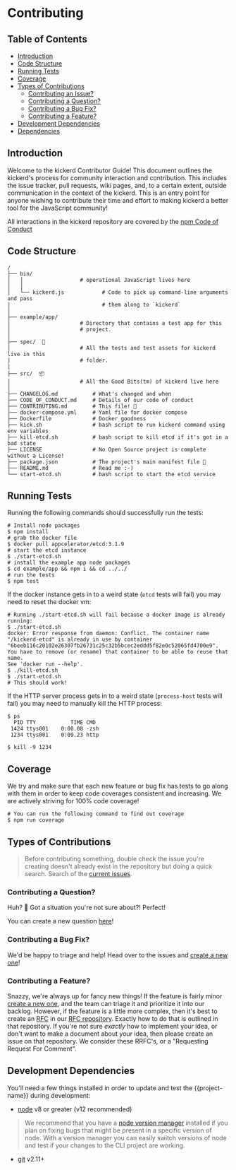 # Contributing
## Table of Contents

* [Introduction](#introduction)
* [Code Structure](#code-structure)
* [Running Tests](#running-tests)
* [Coverage](#coverage)
* [Types of Contributions](#types-of-contributions)
  * [Contributing an Issue?](#contributing-an-issue)
  * [Contributing a Question?](#contributing-a-question)
  * [Contributing a Bug Fix?](#contributing-a-bug-fix)
  * [Contributing a Feature?](#contributing-a-feature)
* [Development Dependencies](#development-dependencies)
* [Dependencies](#dependencies)

## Introduction

Welcome to the kickerd Contributor Guide! This document outlines the kickerd's process for community interaction and contribution. This includes the issue tracker, pull requests, wiki pages, and, to a certain extent, outside communication in the context of the kickerd. This is an entry point for anyone wishing to contribute their time and effort to making kickerd a better tool for the JavaScript community!

All interactions in the kickerd repository are covered by the [npm Code of Conduct](https://www.npmjs.com/policies/conduct)


## Code Structure

```
/
├── bin/
│   │                  # operational JavaScript lives here
│   │
│   └── kickerd.js            # Code to pick up command-line arguments and pass 
|                             # them along to `kickerd`
│
├── example/app/
│                      # Directory that contains a test app for this
│                      # project.
│
├── spec/  🧪
│                      # All the tests and test assets for kickerd live in this
|                      # folder.
|
├── src/  📦
│                      # All the Good Bits(tm) of kickerd live here
│
├── CHANGELOG.md           # What's changed and when
├── CODE_OF_CONDUCT.md     # Details of our code of conduct
├── CONTRIBUTING.md        # This file! 🎉
├── docker-compose.yml     # Yaml file for docker compose
├── Dockerfile             # Docker goodness
├── kick.sh                # bash script to run kickerd command using env variables
├── kill-etcd.sh           # bash script to kill etcd if it's got in a bad state
├── LICENSE                # No Open Source project is complete without a License!
├── package.json           # The project's main manifest file 📃
├── README.md              # Read me :-)
└── start-etcd.sh          # bash script to start the etcd service
```

## Running Tests

Running the following commands should successfully run the tests:

```shell-script
# Install node packages
$ npm install
# grab the docker file
$ docker pull appcelerator/etcd:3.1.9
# start the etcd instance
$ ./start-etcd.sh
# install the example app node packages
$ cd example/app && npm i && cd ../../
# run the tests
$ npm test
```

If the docker instance gets in to a weird state (`etcd` tests will fail) you may need to reset the docker vm:

```shell-script
# Running ./start-etcd.sh will fail because a docker image is already running:
$ ./start-etcd.sh
docker: Error response from daemon: Conflict. The container name "/kickerd-etcd" is already in use by container "6beeb116c20102e26307fb26731c25c32b5bcec2eddd5f82e0c52065fd4700e9". You have to remove (or rename) that container to be able to reuse that name.
See 'docker run --help'.
$ ./kill-etcd.sh
$ ./start-etcd.sh
# This should work!
```

If the HTTP server process gets in to a weird state (`process-host` tests will fail) you may need to manually kill the HTTP process:

```
$ ps
  PID TTY           TIME CMD
 1424 ttys001    0:00.08 -zsh
 1234 ttys001    0:09.23 http

$ kill -9 1234
```

## Coverage

We try and make sure that each new feature or bug fix has tests to go along with them in order to keep code coverages consistent and increasing. We are actively striving for 100% code coverage!

```
# You can run the following command to find out coverage
$ npm run coverage
```

## Types of Contributions

> Before contributing something, double check the issue you're creating doesn't already exist in the repository but doing a quick search. Search of the [current issues](https://github.com/npm-wharf/kickerd/issues).

### Contributing a Question?

Huh? 🤔 Got a situation you're not sure about?! Perfect!

You can create a new question [here](https://github.com/npm-wharf/kickerd/issues/new?template=question.md&title=%5BQUESTION%5D+%3Ctitle%3E)!

### Contributing a Bug Fix?

We'd be happy to triage and help! Head over to the issues and [create a new one](https://github.com/npm-wharf/kickerd/issues/new?template=bug.md&title=%5BBUG%5D+%3Ctitle%3E)!


### Contributing a Feature?

Snazzy, we're always up for fancy new things! If the feature is fairly minor [create a new one](https://github.com/npm-wharf/kickerd/issues/new?template=feature.md&title=%5BFEATURE%5D+%3Ctitle%3E), and the team can triage it and prioritize it into our backlog. However, if the feature is a little more complex, then it's best to create an [RFC](https://en.wikipedia.org/wiki/Request_for_Comments) in our [RFC repository](https://github.com/npm/rfcs). Exactly how to do that is outlined in that repository. If you're not sure _exactly_ how to implement your idea, or don't want to make a document about your idea, then please create an issue on that repository. We consider these RRFC's, or a "Requesting Request For Comment".

## Development Dependencies

You'll need a few things installed in order to update and test the {{project-name}} during development:

* [node](https://nodejs.org/) v8 or greater (v12 recommended)

> We recommend that you have a [node version manager](https://github.com/nvm-sh/nvm) installed if you plan on fixing bugs that might be present in a specific version of node. With a version manager you can easily switch versions of node and test if your changes to the CLI project are working.

* [git](https://git-scm.com/) v2.11+

